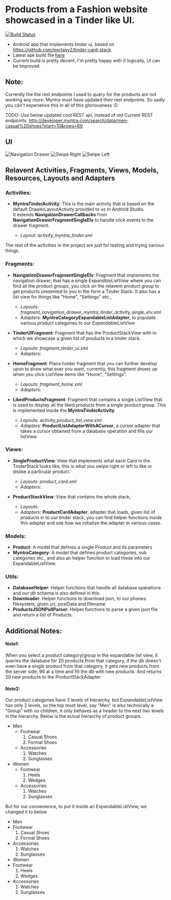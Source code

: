 Products from a Fashion website showcased in a Tinder like UI.
==============================================================
[![Build Status](https://secure.travis-ci.org/syllogismos/MyntraTinder.svg)](http://travis-ci.org/syllogismos/MyntraTinder)
* Android app that implements tinder ui, based on https://github.com/exctasy2/tinder-card-stack
* Latest apk build file [here](https://github.com/syllogismos/MyntraTinder/blob/master/app-debug.apk)
* Current build is pretty decent, I'm pretty happy with it logically, UI can be improved.  

## Note:
Currently the the rest endpoints I used to query for the products are not working any more. Myntra must have updated their rest endpoints. So sadly you can't experience this in all of this gloriousness :D

TODO:
Use below updated cool REST api, instead of old
Current REST endpoints: http://developer.myntra.com/search/data/men-casual%20shoes?start=10&rows=69

## UI
![Navigation Drawer](http://i.imgur.com/d7o9Ccz.png "Navigation Drawer")
![Swipe Right](http://i.imgur.com/FbgLOf4.png "Like")
![Swipe Left](http://i.imgur.com/sTMeDDr.png "Dislike")  

## Relavent Activities, Fragments, Views, Models, Resources, Layouts and Adapters

### Activities:
* **MyntraTinderActivity**: This is the main activity that is based on the default DrawerLayoutActivity provided
to us in Android Studio.  
It extends **NavigationDrawerCallbacks** from **NavigationDrawerFragmentSingleElv** to handle click events
in the drawer fragment.  

    * *Layout*: *activity_myntra_tinder.xml*

The rest of the activities in the project are just for testing and trying various things.

### Fragments:
* **NavigationDrawerFragmentSingleElv**: Fragment that implements the navigation drawer, that has a single
*ExpandbleListView* where you can find all the product groups, you click on the relavent product group
to get products presented to you in the form a Tinder Stack. It also has a list view for things like
"Home", "Settings" etc.,
    * *Layouts*: *fragment_navigation_drawer_myntra_tinder_activity_single_elv.xml*
    * *Adapters*: **MyntraCategoryExpandableListAdapter**, to populate various product categories to our *ExpandableListView*

* **TinderUIFragment**: Fragment that has the ProductStackView with in which we showcase a given list of products
in a tinder stack.  
    * *Layouts*: *fragment_tinder_ui.xml*
    * *Adapters*:
    
* **HomeFragment**: Place holder fragment that you can further develop upon to show what ever you want, currently, 
this fragment shows up when you click ListView items like "Home", "Settings".
    * *Layouts*: *fragment_home.xml*
    * *Adapters*:
  
* **LikedProductsFragment**: Fragment that contains a single ListView that is used to display all the liked products from
a single product group. This is implemented inside the **MyntraTinderActivity**
    * *Layouts*: *activity_product_list_view.xml*
    * *Adapters*: **ProductListAdapterWithACursor**, a cursor adapter that takes a cursor obtained from a database
    operation and fills our listView
    
### Views:
* **SingleProductView**: View that implements what each Card in the TinderStack looks like, this is what you swipe right 
or left to like or dislike a particular product.  
    * *Layouts*: *product_card.xml*
    * *Adapters*:

* **ProductStackView**: View that contains the whole stack, 
    * *Layouts*: 
    * *Adapters*: **ProductCardAdapter**, adapter that loads, given list of products in to our tinder stack, you can find
    helper functions inside this adapter and see how we initialize the adapter in various cases.

### Models:
* **Product**: A model that defines a single Product and its parameters
* **MyntraCategory**: A model that defines product categories, sub categories etc., and also an helper function to load 
these into our ExpandableListView.

### Utils:
* **DatabaseHelper**: Helper functions that handle all database operations and our db schema is also defined in this.
* **Downloader**: Helper functions to download json, to our phones filesystem, given url, postData and filename
* **ProductsJSONPullParser**: Helper functions to parse a given json file and return a list of Products.

## Additional Notes:

#### Note1:
When you select a product category/group in the expandable list view, it queries the database for 20 products from that
category, if the db doesn't even have a single product from that category, it gets new products from the server side, 96 
at a time and fill the db with new products. And returns 20 new products to the ProductStackAdapter

#### Note2:
Our product categories have 3 levels of hierarchy, but ExpandableListView has only 2 levels, so the top most level, 
say "Men" is also technically a "Group" with no children, it only behaves as a header to the next two levels in the hierarchy.
Below is the actual hierarchy of product groups.  

* Men
    * Footwear
        1. Casual Shoes
        2. Formal Shoes
    * Accessories
        1. Watches
        2. Sunglasses
* Women
    * Footwear
        1. Heels
        2. Wedges
    * Accessories
        1. Watches
        2. Sunglasses

But for our convenience, to put it inside an ExpandableListView, we changed it to below  

* Men
* Footwear
    1. Casual Shoes
    2. Formal Shoes
* Accessories
    1. Watches
    2. Sunglasses
* Women
* Footwear
    1. Heels
    2. Wedges
* Accessories
    1. Watches
    2. Sunglasses
